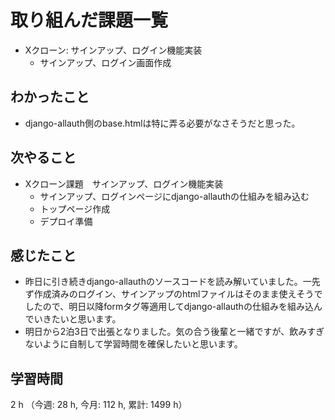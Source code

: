 # 取り組んだ課題一覧
- Xクローン: サインアップ、ログイン機能実装
    - サインアップ、ログイン画面作成

## わかったこと
- django-allauth側のbase.htmlは特に弄る必要がなさそうだと思った。                

## 次やること
- Xクローン課題　サインアップ、ログイン機能実装
    - サインアップ、ログインページにdjango-allauthの仕組みを組み込む    
    - トップページ作成
    - デプロイ準備  

## 感じたこと
- 昨日に引き続きdjango-allauthのソースコードを読み解いていました。一先ず作成済みのログイン、サインアップのhtmlファイルはそのまま使えそうでしたので、明日以降formタグ等適用してdjango-allauthの仕組みを組み込んでいきたいと思います。    
- 明日から2泊3日で出張となりました。気の合う後輩と一緒ですが、飲みすぎないように自制して学習時間を確保したいと思います。
    
## 学習時間
2 h （今週: 28 h, 今月: 112 h, 累計: 1499 h）